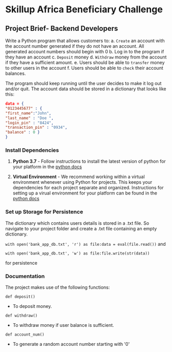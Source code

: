 # Skillup Africa Beneficiary Challenge

## Project Brief- Backend Developers 

Write a Python program that allows customers to: 
a. `Create` an account with the account number generated if they do not have an account. All generated account numbers should begin with 0 b. Log in to the program if they have an account 
c. `Deposit` money 
d. `Withdraw` money from the account if they have a sufficient amount. e. Users should be able to `transfer` money to other users in the account 
f. Users should be able to `check` their account balances.

The program should keep running until the user decides to make it log out and/or quit. 
The account data should be stored in a dictionary that looks like this:

```json
data = { 
"0123445677" : { 
"first_name":"John", 
"last_name" : "Doe ", 
"login_pin" : "8424",
"transaction_pin" : "0934", 
"balance" : 0 }
}
```
### Install Dependencies

1. **Python 3.7** - Follow instructions to install the latest version of python for your platform in the [python docs](https://docs.python.org/3/using/unix.html#getting-and-installing-the-latest-version-of-python)

2. **Virtual Environment** - We recommend working within a virtual environment whenever using Python for projects. This keeps your dependencies for each project separate and organized. Instructions for setting up a virual environment for your platform can be found in the [python docs](https://packaging.python.org/guides/installing-using-pip-and-virtual-environments/)

### Set up Storage for Persistence

The dictionary which contains users details is stored in a .txt file. So navigate to your project folder and create a .txt file containing an empty dictionary.

`with open('bank_app_db.txt', 'r') as file:data = eval(file.read())`
and

`with open('bank_app_db.txt', 'w') as file:file.write(str(data))`

for persistence

### Documentation

The project makes use of the following functions:

`def deposit()`

- To deposit money.

`def withdraw()`

- To withdraw money if user balance is sufficient.

`def account_num()`

- To generate a random account number starting with '0' 